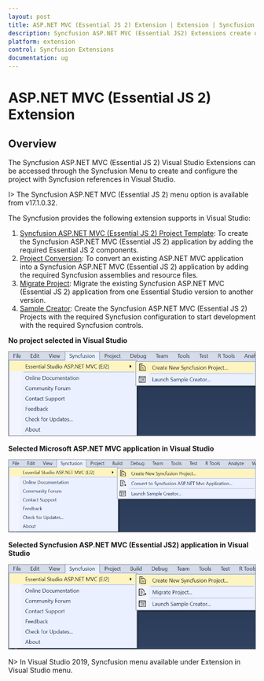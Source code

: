 ```yaml
---
layout: post
title: ASP.NET MVC (Essential JS 2) Extension | Extension | Syncfusion
description: Syncfusion ASP.NET MVC (Essential JS2) Extensions create or configure the Syncfusion ASP.NET MVC projects along with Essential JS2 components.
platform: extension
control: Syncfusion Extensions
documentation: ug
---
```


# ASP.NET MVC (Essential JS 2) Extension

## Overview

The Syncfusion ASP.NET MVC (Essential JS 2) Visual Studio Extensions can be accessed through the Syncfusion Menu to create and configure the project with Syncfusion references in Visual Studio.

I> The Syncfusion ASP.NET MVC (Essential JS 2) menu option is available from v17.1.0.32.

The Syncfusion provides the following extension supports in Visual Studio:

1.	[Syncfusion ASP.NET MVC (Essential JS 2) Project Template](https://help.syncfusion.com/extension/aspnetmvc-essentialjs2-extension/syncfusion-project-templates): To create the Syncfusion ASP.NET MVC (Essential JS 2) application by adding the required Essential JS 2 components.
2.	[Project Conversion](https://help.syncfusion.com/extension/aspnetmvc-essentialjs2-extension/project-conversion): To convert an existing ASP.NET MVC application into a Syncfusion ASP.NET MVC (Essential JS 2) application by adding the required Syncfusion assemblies and resource files.
3.	[Migrate Project](https://help.syncfusion.com/extension/aspnetmvc-essentialjs2-extension/project-migration): Migrate the existing Syncfusion ASP.NET MVC (Essential JS 2) application from one Essential Studio version to another version.
4.	[Sample Creator](https://help.syncfusion.com/extension/aspnetmvc-essentialjs2-extension/sample-creator): Create the Syncfusion ASP.NET MVC (Essential JS 2) Projects with the required Syncfusion configuration to start development with the required Syncfusion controls.

**No project selected in Visual Studio**

![Syncfusion Menu when No project selected in Visual Studio](Overview_images/Syncfusion_Menu_OverView1.png)

**Selected Microsoft ASP.NET MVC application in Visual Studio**

![Syncfusion Menu when Selected Microsoft ASP.NET MVC application in Visual Studio](Overview_images/Syncfusion_Menu_OverView2.png)

**Selected Syncfusion ASP.NET MVC (Essential JS2) application in Visual Studio**

![Syncfusion Menu when Selected Synfusion ASP.NET MVC EJ2 Web application in Visual Studio](Overview_images/Syncfusion_Menu_OverView3.png)

N> In Visual Studio 2019, Syncfusion menu available under Extension in Visual Studio menu.
